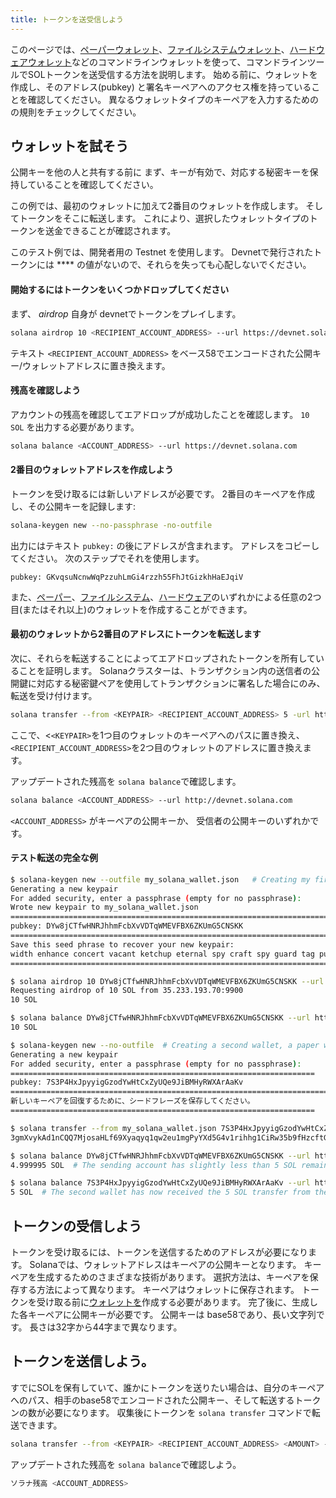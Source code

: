 ```yaml
---
title: トークンを送受信しよう
---
```


このページでは、[ペーパーウォレット](../wallet-guide/paper-wallet.md)、[ファイルシステムウォレット](../wallet-guide/file-system-wallet.md)、[ハードウェアウォレット](../wallet-guide/hardware-wallets.md)などのコマンドラインウォレットを使って、コマンドラインツールでSOLトークンを送受信する方法を説明します。 始める前に、ウォレットを作成し、そのアドレス(pubkey) と署名キーペアへのアクセス権を持っていることを確認してください。 異なるウォレットタイプのキーペアを入力するための [](../cli/conventions.md#keypair-conventions) の規則をチェックしてください。

## ウォレットを試そう

公開キーを他の人と共有する前に まず、キーが有効で、対応する秘密キーを保持していることを確認してください。

この例では、最初のウォレットに加えて2番目のウォレットを作成します。 そしてトークンをそこに転送します。 これにより、選択したウォレットタイプのトークンを送金できることが確認されます。

このテスト例では、開発者用の Testnet を使用します。 Devnetで発行されたトークンには **** の値がないので、それらを失っても心配しないでください。

#### 開始するにはトークンをいくつかドロップしてください

まず、 _airdrop_ 自身が devnetでトークンをプレイします。

```bash
solana airdrop 10 <RECIPIENT_ACCOUNT_ADDRESS> --url https://devnet.solana.com
```

テキスト `<RECIPIENT_ACCOUNT_ADDRESS>` をベース58でエンコードされた公開キー/ウォレットアドレスに置き換えます。

#### 残高を確認しよう

アカウントの残高を確認してエアドロップが成功したことを確認します。 `10 SOL` を出力する必要があります。

```bash
solana balance <ACCOUNT_ADDRESS> --url https://devnet.solana.com
```

#### 2番目のウォレットアドレスを作成しよう

トークンを受け取るには新しいアドレスが必要です。 2番目のキーペアを作成し、その公開キーを記録します:

```bash
solana-keygen new --no-passphrase -no-outfile
```

出力にはテキスト `pubkey:` の後にアドレスが含まれます。 アドレスをコピーしてください。 次のステップでそれを使用します。

```text
pubkey: GKvqsuNcnwWqPzzuhLmGi4rzzh55FhJtGizkhHaEJqiV
```

また、[ペーパー](../wallet-guide/paper-wallet#creating-multiple-paper-wallet-addresses)、[ファイルシステム](../wallet-guide/file-system-wallet.md#creating-multiple-file-system-wallet-addresses)、[ハードウェア](../wallet-guide/hardware-wallets.md#multiple-addresses-on-a-single-hardware-wallet)のいずれかによる任意の2つ目(またはそれ以上)のウォレットを作成することができます。

#### 最初のウォレットから2番目のアドレスにトークンを転送します

次に、それらを転送することによってエアドロップされたトークンを所有していることを証明します。 Solanaクラスターは、トランザクション内の送信者の公開鍵に対応する秘密鍵ペアを使用してトランザクションに署名した場合にのみ、転送を受け付けます。

```bash
solana transfer --from <KEYPAIR> <RECIPIENT_ACCOUNT_ADDRESS> 5 -url https://devnet.solana.com --fee-payer <KEYPAIR>
```

ここで、<`<KEYPAIR>`を1つ目のウォレットのキーペアへのパスに置き換え、`<RECIPIENT_ACCOUNT_ADDRESS>`を2つ目のウォレットのアドレスに置き換えます。

アップデートされた残高を `solana balance`で確認します。

```bash
solana balance <ACCOUNT_ADDRESS> --url http://devnet.solana.com
```

`<ACCOUNT_ADDRESS>` がキーペアの公開キーか、 受信者の公開キーのいずれかです。

#### テスト転送の完全な例

```bash
$ solana-keygen new --outfile my_solana_wallet.json   # Creating my first wallet, a file system wallet
Generating a new keypair
For added security, enter a passphrase (empty for no passphrase):
Wrote new keypair to my_solana_wallet.json
==========================================================================
pubkey: DYw8jCTfwHNRJhhmFcbXvVDTqWMEVFBX6ZKUmG5CNSKK                          # Here is the address of the first wallet
==========================================================================
Save this seed phrase to recover your new keypair:
width enhance concert vacant ketchup eternal spy craft spy guard tag punch    # If this was a real wallet, never share these words on the internet like this!
==========================================================================

$ solana airdrop 10 DYw8jCTfwHNRJhhmFcbXvVDTqWMEVFBX6ZKUmG5CNSKK --url https://devnet.solana.com  # Airdropping 10 SOL to my wallet's address/pubkey
Requesting airdrop of 10 SOL from 35.233.193.70:9900
10 SOL

$ solana balance DYw8jCTfwHNRJhhmFcbXvVDTqWMEVFBX6ZKUmG5CNSKK --url https://devnet.solana.com # Check the address's balance
10 SOL

$ solana-keygen new --no-outfile  # Creating a second wallet, a paper wallet
Generating a new keypair
For added security, enter a passphrase (empty for no passphrase):
====================================================================
pubkey: 7S3P4HxJpyyigGzodYwHtCxZyUQe9JiBMHyRWXArAaKv                   # Here is the address of the second, paper, wallet.
============================================================================
新しいキーペアを回復するために、シードフレーズを保存してください。
====================================================================

$ solana transfer --from my_solana_wallet.json 7S3P4HxJpyyigGzodYwHtCxZyUQe9JiBMHyRWXArAaKv 5 --url https://devnet.solana.com --fee-payer my_solana_wallet.json  # Transferring tokens to the public address of the paper wallet
3gmXvykAd1nCQQ7MjosaHLf69Xyaqyq1qw2eu1mgPyYXd5G4v1rihhg1CiRw35b9fHzcftGKKEu4mbUeXY2pEX2z  # This is the transaction signature

$ solana balance DYw8jCTfwHNRJhhmFcbXvVDTqWMEVFBX6ZKUmG5CNSKK --url https://devnet.solana.com
4.999995 SOL  # The sending account has slightly less than 5 SOL remaining due to the 0.000005 SOL transaction fee payment

$ solana balance 7S3P4HxJpyyigGzodYwHtCxZyUQe9JiBMHyRWXArAaKv --url https://devnet.solana.com
5 SOL  # The second wallet has now received the 5 SOL transfer from the first wallet

```

## トークンの受信しよう

トークンを受け取るには、トークンを送信するためのアドレスが必要になります。 Solanaでは、ウォレットアドレスはキーペアの公開キーとなります。 キーペアを生成するためのさまざまな技術があります。 選択方法は、キーペアを保存する方法によって異なります。 キーペアはウォレットに保存されます。 トークンを受け取る前に[ウォレットを](../wallet-guide/cli.md)作成する必要があります。 完了後に、生成した各キーペアに公開キーが必要です。 公開キーは base58であり、長い文字列です。 長さは32字から44字まで異なります。

## トークンを送信しよう。

すでにSOLを保有していて、誰かにトークンを送りたい場合は、自分のキーペアへのパス、相手のbase58でエンコードされた公開キー、そして転送するトークンの数が必要になります。 収集後にトークンを `solana transfer` コマンドで転送できます。

```bash
solana transfer --from <KEYPAIR> <RECIPIENT_ACCOUNT_ADDRESS> <AMOUNT> --fee-payer <KEYPAIR>
```

アップデートされた残高を `solana balance`で確認しよう。

```bash
ソラナ残高 <ACCOUNT_ADDRESS>
```
